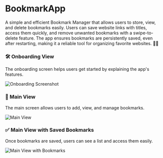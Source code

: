 # BookmarkApp
A simple and efficient Bookmark Manager that allows users to store, view, and delete bookmarks easily. Users can save website links with titles, access them quickly, and remove unwanted bookmarks with a swipe-to-delete feature. The app ensures bookmarks are persistently saved, even after restarting, making it a reliable tool for organizing favorite websites. 🚀✨


### 🛠 Onboarding View
The onboarding screen helps users get started by explaining the app's features.

![Onboarding Screenshot](Onboarding-View.png)

### 📌 Main View
The main screen allows users to add, view, and manage bookmarks.

![Main View](Main-View.png)

### ✅ Main View with Saved Bookmarks
Once bookmarks are saved, users can see a list and access them easily.

![Main View with Bookmarks](Main-View-with-bookmarks.png)

